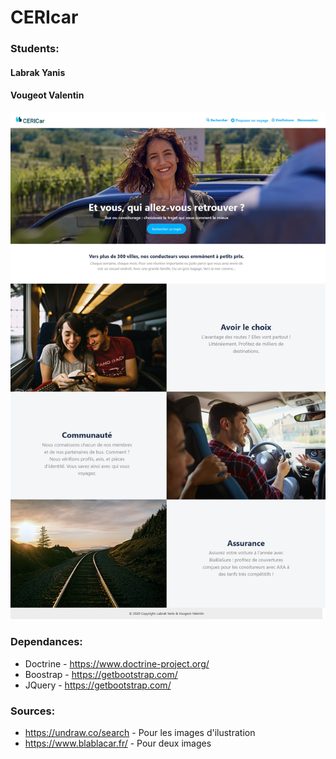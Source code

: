 # CERIcar

### Students:
#### Labrak Yanis
#### Vougeot Valentin

![Preview](demo/preview.PNG)

### Dependances:

* Doctrine - https://www.doctrine-project.org/
* Boostrap - https://getbootstrap.com/
* JQuery - https://getbootstrap.com/

### Sources:
 
* https://undraw.co/search - Pour les images d'ilustration
* https://www.blablacar.fr/ - Pour deux images